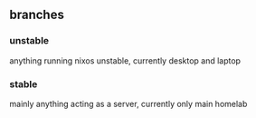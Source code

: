 ## branches

### unstable

anything running nixos unstable, currently desktop and laptop

### stable

mainly anything acting as a server, currently only main homelab
